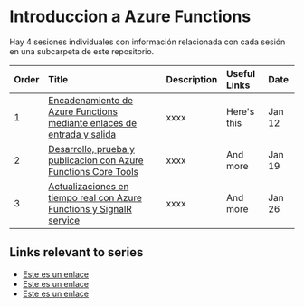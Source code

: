 # Introduccion a Azure Functions

 Hay 4 sesiones individuales con información relacionada con cada sesión en una subcarpeta de este repositorio.


Order | Title | Description | Useful Links | Date  |
---| :---     | :---        | :---   | :---
1 | [Encadenamiento de Azure Functions mediante enlaces de entrada y salida](encadenamiento/README.md)                     | xxxx       | Here's this   | Jan 12
2 | [Desarrollo, prueba y publicacion con Azure Functions Core Tools](desarollo/README.md)   | xxxx        | And more      | Jan 19
3 | [Actualizaciones en tiempo real con Azure Functions y SignalR service](signalr/README.md)                 | xxxx        | And more      | Jan 26

## Links relevant to series

- [Este es un enlace]()
- [Este es un enlace]()
- [Este es un enlace]()
